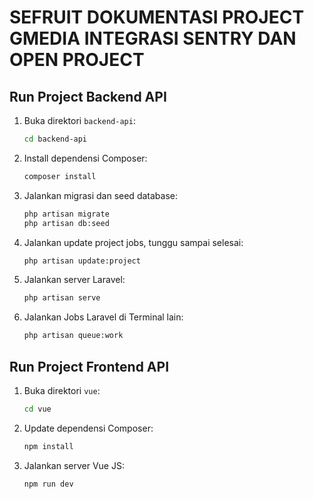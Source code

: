 # SEFRUIT DOKUMENTASI PROJECT GMEDIA INTEGRASI SENTRY DAN OPEN PROJECT

## Run Project Backend API
1. Buka direktori `backend-api`:
    ```bash
    cd backend-api
    ```
2. Install dependensi Composer:
    ```bash
    composer install
    ```
3. Jalankan migrasi dan seed database:
    ```bash
    php artisan migrate
    php artisan db:seed
4. Jalankan update project jobs, tunggu sampai selesai:
    ```bash
    php artisan update:project
    ```
5. Jalankan server Laravel:
    ```bash
    php artisan serve 
    ```
6. Jalankan Jobs Laravel di Terminal lain:
    ```bash
    php artisan queue:work 
    ```

## Run Project Frontend API
1. Buka direktori `vue`:
    ```bash
    cd vue
    ```
2. Update dependensi Composer:
    ```bash
    npm install
    ```
5. Jalankan server Vue JS:
    ```bash
    npm run dev
    ```

